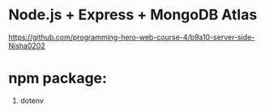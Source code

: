 # Node.js + Express + MongoDB Atlas
https://github.com/programming-hero-web-course-4/b9a10-server-side-Nisha0202
# npm package:
1. dotenv
